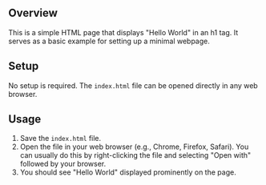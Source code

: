 ## Overview

This is a simple HTML page that displays "Hello World" in an h1 tag. It serves as a basic example for setting up a minimal webpage.

## Setup

No setup is required.  The `index.html` file can be opened directly in any web browser.

## Usage

1.  Save the `index.html` file.
2.  Open the file in your web browser (e.g., Chrome, Firefox, Safari).  You can usually do this by right-clicking the file and selecting "Open with" followed by your browser.
3.  You should see "Hello World" displayed prominently on the page.